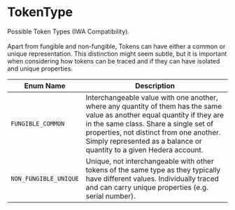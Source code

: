 # TokenType

Possible Token Types (IWA Compatibility).\
\
Apart from fungible and non-fungible, Tokens can have either a common or unique representation. This distinction might seem subtle, but it is important when considering how tokens can be traced and if they can have isolated and unique properties.

| Enum Name             | Description                                                                                                                                                                                                                                                                            |
| --------------------- | -------------------------------------------------------------------------------------------------------------------------------------------------------------------------------------------------------------------------------------------------------------------------------------- |
| `FUNGIBLE_COMMON`     | Interchangeable value with one another, where any quantity of them has the same value as another equal quantity if they are in the same class. Share a single set of properties, not distinct from one another. Simply represented as a balance or quantity to a given Hedera account. |
| `NON_FUNGIBLE_UNIQUE` | Unique, not interchangeable with other tokens of the same type as they typically have different values. Individually traced and can carry unique properties (e.g. serial number).                                                                                                      |

####
